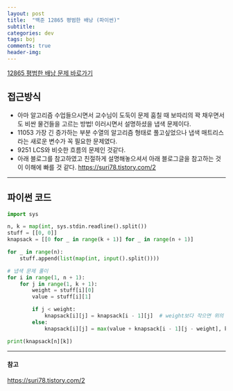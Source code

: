 ```yaml
---
layout: post
title:  "백준 12865 평범한 배낭 (파이썬)"
subtitle:   
categories: dev
tags: boj
comments: true
header-img: 
---
```


[12865 평범한 배낭 문제 바로가기](https://www.acmicpc.net/problem/12865)   
    

## 접근방식
- 아마 알고리즘 수업들으시면서 교수님이 도둑이 문제 훔칠 때 보따리의 꽉 채우면서도 비싼 물건들을 고르는 방법! 이러시면서 설명하셨을 냅색 문제이다.
- 11053 가장 긴 증가하는 부분 수열의 알고리즘 형태로 풀고싶었으나 냅색 매트리스라는 새로운 변수가 꼭 필요한 문제였다.  
- 9251 LCS와 비슷한 흐름의 문제인 것같다.  
- 아래 블로그를 참고하였고 친절하게 설명해놓으셔서 아래 블로그글을 참고하는 것이 이해에 빠를 것 같다.
<https://suri78.tistory.com/2>


---

## 파이썬 코드
```python
import sys

n, k = map(int, sys.stdin.readline().split())
stuff = [[0, 0]]
knapsack = [[0 for _ in range(k + 1)] for _ in range(n + 1)]

for _ in range(n):
    stuff.append(list(map(int, input().split())))

# 냅색 문제 풀이
for i in range(1, n + 1):
    for j in range(1, k + 1):
        weight = stuff[i][0]
        value = stuff[i][1]

        if j < weight:
            knapsack[i][j] = knapsack[i - 1][j]  # weight보다 작으면 위의 값을 그대로 가져온다
        else:
            knapsack[i][j] = max(value + knapsack[i - 1][j - weight], knapsack[i - 1][j])

print(knapsack[n][k])
```
  
  
  
---
#### 참고
<https://suri78.tistory.com/2>
  
  
